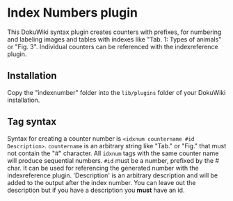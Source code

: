 # Index Numbers plugin

This DokuWiki syntax plugin creates counters with prefixes, for numbering
and labeling images and tables with indexes like "Tab. 1: Types of animals"
or "Fig. 3".
Individual counters can be referenced with the indexreference plugin.

## Installation
Copy the "indexnumber" folder into the `lib/plugins` folder of your DokuWiki installation.

## Tag syntax
Syntax for creating a counter number is `<idxnum countername #id Description>`.
`countername` is an arbitrary string like "Tab." or "Fig." that must not contain
the "#" character. All `idxnum` tags with the same counter name will produce sequential
numbers. `#id` must be a number, prefixed by the # char. It can be used for
referencing the generated number with the indexreference plugin. 'Description' is an
arbitrary description and will be added to the output after the index number.
You can leave out the description but if you have a description you **must** have
an id.




